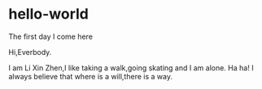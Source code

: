 # hello-world
The first day I come here

Hi,Everbody.

I am Li Xin Zhen,I like taking a walk,going skating and I am alone. Ha ha!
I always believe that where is a will,there is a way.
